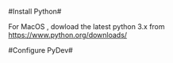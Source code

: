 #Install Python#

For MacOS , dowload the latest python 3.x from https://www.python.org/downloads/

#Configure PyDev#
